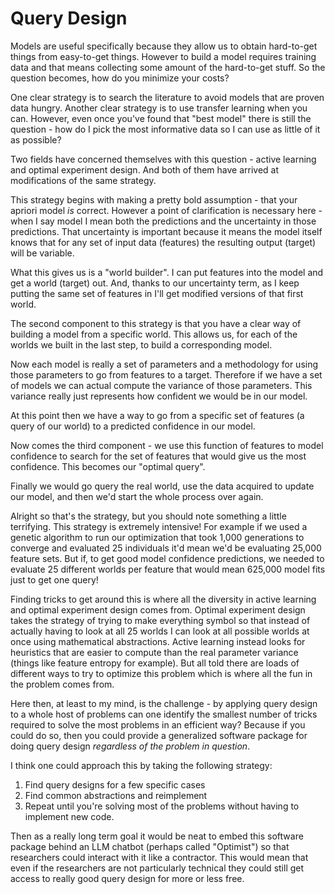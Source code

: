 # Query Design

Models are useful specifically because they allow us to obtain hard-to-get things from easy-to-get things. However to build a model requires training data and that means collecting some amount of the hard-to-get stuff. So the question becomes, how do you minimize your costs?

One clear strategy is to search the literature to avoid models that are proven data hungry. Another clear strategy is to use transfer learning when you can. However, even once you've found that "best model" there is still the question - how do I pick the most informative data so I can use as little of it as possible? 

Two fields have concerned themselves with this question - active learning and optimal experiment design. And both of them have arrived at modifications of the same strategy. 

This strategy begins with making a pretty bold assumption - that your apriori model *is* correct. However a point of clarification is necessary here - when I say model I mean both the predictions and the uncertainty in those predictions. That uncertainty is important because it means the model itself knows that for any set of input data (features) the resulting output (target) will be variable. 

What this gives us is a "world builder". I can put features into the model and get a world (target) out. And, thanks to our uncertainty term, as I keep putting the same set of features in I'll get modified versions of that first world. 

The second component to this strategy is that you have a clear way of building a model from a specific world. This allows us, for each of the worlds we built in the last step, to build a corresponding model. 

Now each model is really a set of parameters and a methodology for using those parameters to go from features to a target. Therefore if we have a set of models we can actual compute the variance of those parameters. This variance really just represents how confident we would be in our model. 

At this point then we have a way to go from a specific set of features (a query of our world) to a predicted confidence in our model. 

Now comes the third component - we use this function of features to model confidence to search for the set of features that would give us the most confidence. This becomes our "optimal query".

Finally we would go query the real world, use the data acquired to update our model, and then we'd start the whole process over again. 

Alright so that's the strategy, but you should note something a little terrifying. This strategy is extremely intensive! For example if we used a genetic algorithm to run our optimization that took 1,000 generations to converge and evaluated 25 individuals it'd mean we'd be evaluating 25,000 feature sets. But if, to get good model confidence predictions, we needed to evaluate 25 different worlds per feature that would mean 625,000 model fits just to get one query!

Finding tricks to get around this is where all the diversity in active learning and optimal experiment design comes from. Optimal experiment design takes the strategy of trying to make everything symbol so that instead of actually having to look at all 25 worlds I can look at all possible worlds at once using mathematical abstractions. Active learning instead looks for heuristics that are easier to compute than the real parameter variance (things like feature entropy for example). But all told there are loads of different ways to try to optimize this problem which is where all the fun in the problem comes from. 

Here then, at least to my mind, is the challenge - by applying query design to a whole host of problems can one identify the smallest number of tricks required to solve the most problems in an efficient way? Because if you could do so, then you could provide a generalized software package for doing query design *regardless of the problem in question*. 

I think one could approach this by taking the following strategy:
1. Find query designs for a few specific cases
2. Find common abstractions and reimplement
3. Repeat until you're solving most of the problems without having to implement new code. 

Then as a really long term goal it would be neat to embed this software package behind an LLM chatbot (perhaps called "Optimist") so that researchers could interact with it like a contractor. This would mean that even if the researchers are not particularly technical they could still get access to really good query design for more or less free.  
